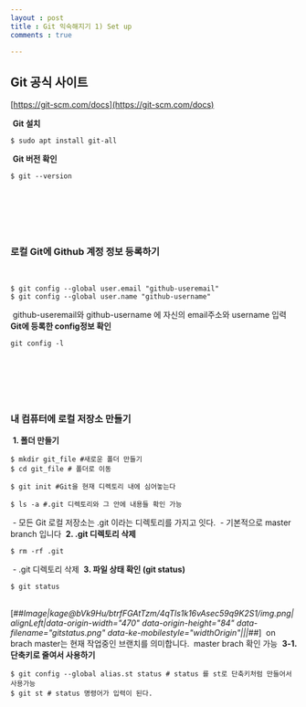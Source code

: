 ```yaml
---
layout : post
title : Git 익숙해지기 1) Set up
comments : true 

---
```

## Git 공식 사이트 

[https://git-scm.com/docs](https://git-scm.com/docs)

​
**Git 설치** 
​
```
$ sudo apt install git-all
```
​
**Git 버전 확인** 
​
```
$ git --version
```
​
---
​
### 로컬 Git에 Github 계정 정보 등록하기 
​
```
$ git config --global user.email "github-useremail"
$ git config --global user.name "github-username"
```
​
github-useremail와 github-username 에 자신의 email주소와  username 입력 
​
**Git에 등록한 config정보 확인** 
​
```
git config -l
```
​
---
​
### 내 컴퓨터에 로컬 저장소 만들기 
​
**1\. 폴더 만들기** 
​
```
$ mkdir git_file #새로운 폴더 만들기 
$ cd git_file # 폴더로 이동 
​
$ git init #Git을 현재 디렉토리 내에 심어놓는다
​
$ ls -a #.git 디렉토리와 그 안에 내용들 확인 가능
```
​
\- 모든 Git 로컬 저장소는 .git 이라는 디렉토리를 가지고 잇다. 
​
\- 기본적으로 master branch 입니다 
​
**2\. .git 디렉토리 삭제** 
​
```
$ rm -rf .git
```
​
\- .git 디렉토리 삭제 
​
**3\. 파일 상태 확인 (git status)**
​
```
$ git status
```
​
[##_Image|kage@bVk9Hu/btrfFGAtTzm/4qTls1k16vAsec59q9K2S1/img.png|alignLeft|data-origin-width="470" data-origin-height="84" data-filename="gitstatus.png" data-ke-mobilestyle="widthOrigin"|||_##]
​
on brach master는 현재 작업중인 브랜치를 의미합니다. 
​
master brach 확인 가능
​
**3-1. 단축키로 줄여서 사용하기**
​
```
$ git config --global alias.st status # status 를 st로 단축키처럼 만들어서 사용가능 
$ git st # status 명령어가 입력이 된다.
```